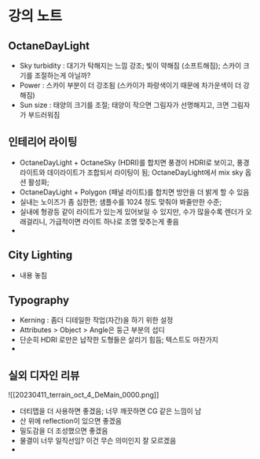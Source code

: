 # 강의 노트
## OctaneDayLight
- Sky turbidity : 대기가 탁해지는 느낌 강조; 빛이 약해짐 (소프트해짐); 스카이 크기를 조절하는게 아닐까?
- Power : 스카이 부분이 더 강조됨 (스카이가 파랑색이기 때문에 차가운색이 더 강해짐)
- Sun size : 태양의 크기를 조절; 태양이 작으면 그림자가 선명해지고, 크면 그림자가 부드러워짐

## 인테리어 라이팅
- OctaneDayLight + OctaneSky (HDRI)를 합치면 풍경이 HDRI로 보이고, 풍경 라이트와 데이라이트가 조합되서 라이팅이 됨; OctaneDayLight에서 mix sky 옵션 활성화;
- OctaneDayLight + Polygon (패널 라이트)를 합치면 방안을 더 밝게 할 수 있음
- 실내는 노이즈가 좀 심한편; 샘플수를 1024 정도 맞춰야 봐줄만한 수준;
- 실내에 형광등 같이 라이트가 있는게 있어보일 수 있지만, 수가 많을수록 렌더가 오래걸리니, 가급적이면 라이트 하나로 조명 맞추는게 좋음
- 

## City Lighting
- 내용 놓침

## Typography
- Kerning : 좀더 디테일한 작업(자간)을 하기 위한 설정
- Attributes > Object > Angle은 둥근 부분의 섭디
- 단순히 HDRI 로만은 납작한 도형들은 살리기 힘듬; 텍스트도 마찬가지
- 

## 실외 디자인 리뷰
![[20230411_terrain_oct_4_DeMain_0000.png]]

- 더티맵을 더 사용하면 좋겠음; 너무 깨끗하면 CG 같은 느낌이 남
- 산 위에 reflection이 있으면 좋겠음
- 밀도감을 더 조성했으면 좋겠음
- 물결이 너무 일직선임? 이건 무슨 의미인지 잘 모르겠음
- 